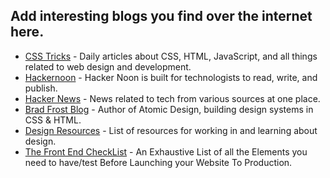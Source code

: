 ## Add interesting blogs you find over the internet here.

- [CSS Tricks](https://css-tricks.com/) - Daily articles about CSS, HTML, JavaScript, and all things related to web design and development.
- [Hackernoon](https://hackernoon.com/) - Hacker Noon is built for technologists to read, write, and publish. 
- [Hacker News](https://news.ycombinator.com/) - News related to tech from various sources at one place. 
- [Brad Frost Blog](https://bradfrost.com/) - Author of Atomic Design, building design systems in CSS & HTML. 
- [Design Resources](http://designresources.party/) - List of resources for working in and learning about design.
- [The Front End CheckList](https://codeburst.io/the-front-end-checklist-8b2292fdda44) - An Exhaustive List of all the Elements you need to have/test Before Launching your Website To Production. 
